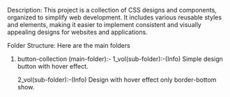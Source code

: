Description:
This project is a collection of CSS designs and components, organized to simplify web development. It includes various reusable styles and elements, making it easier to implement consistent and visually appealing designs for websites and applications.


Folder Structure:
Here are the main folders

<!-- button-collection start here -->
1. button-collection (main-folder):-
    1_vol(sub-folder):-(Info)
     Simple design button with hover effect.

    2_vol(sub-folder):-(Info)
     Design with hover effect only border-bottom show.

<!-- button-collection end here -->